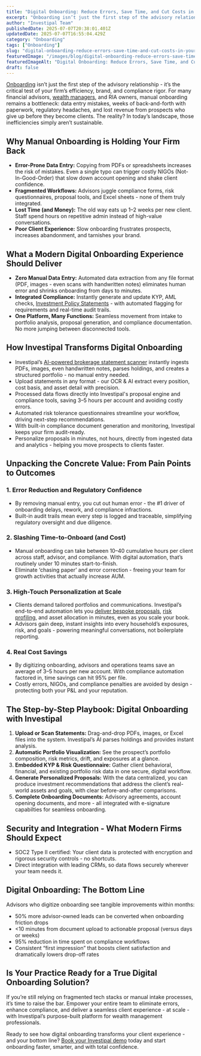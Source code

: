 ```yaml
---
title: "Digital Onboarding: Reduce Errors, Save Time, and Cut Costs in Your Advisory Practice"
excerpt: "Onboarding isn’t just the first step of the advisory relationship - it’s the critical test of your firm’s efficiency, brand, and compliance rigor."
author: "Investipal Team"
publishedDate: 2025-07-07T20:38:01.401Z
updatedDate: 2025-07-07T16:55:04.429Z
category: "Onboarding"
tags: ["Onboarding"]
slug: "digital-onboarding-reduce-errors-save-time-and-cut-costs-in-your-advisory-practice"
featuredImage: "/images/blog/digital-onboarding-reduce-errors-save-time-and-cut-costs-in-your-advisory-practice__686bfa7dffba74380b1c6b57_Scale_20Your_20Advisory_20Practice_20with_20AI-Driven_20Tax_20Optimization_20and_20Proposals_20_11_.png"
featuredImageAlt: "Digital Onboarding: Reduce Errors, Save Time, and Cut Costs in Your Advisory Practice"
draft: false
---
```

<p id=""><a href="/blog/category/onboarding">Onboarding</a> isn’t just the first step of the advisory relationship - it’s the critical test of your firm’s efficiency, brand, and compliance rigor. For many financial advisors, <a href="/segments/wealth-managers">wealth managers</a>, and RIA owners, manual onboarding remains a bottleneck: data entry mistakes, weeks of back-and-forth with paperwork, regulatory headaches, and lost revenue from prospects who give up before they become clients. The reality? In today’s landscape, those inefficiencies simply aren’t sustainable.</p><h2 id="">Why Manual Onboarding is Holding Your Firm Back</h2><ul id=""><li id=""><strong id="">Error-Prone Data Entry:</strong> Copying from PDFs or spreadsheets increases the risk of mistakes. Even a single typo can trigger costly NIGOs (Not-In-Good-Order) that slow down account opening and shake client confidence.</li><li id=""><strong id="">Fragmented Workflows:</strong> Advisors juggle compliance forms, risk questionnaires, proposal tools, and Excel sheets - none of them truly integrated.</li><li id=""><strong id="">Lost Time (and Money):</strong> The old way eats up 1–2 weeks per new client. Staff spend hours on repetitive admin instead of high-value conversations.</li><li id=""><strong id="">Poor Client Experience:</strong> Slow onboarding frustrates prospects, increases abandonment, and tarnishes your brand.</li></ul><h2 id="">What a Modern Digital Onboarding Experience Should Deliver</h2><ul id=""><li id=""><strong id="">Zero Manual Data Entry:</strong> Automated data extraction from any file format (PDF, images - even scans with handwritten notes) eliminates human error and shrinks onboarding from days to minutes.</li><li id=""><strong id="">Integrated Compliance:</strong> Instantly generate and update KYP, AML checks, <a href="/features/investment-policy-statements">Investment Policy Statements</a> - with automated flagging for requirements and real-time audit trails.</li><li id=""><strong id="">One Platform, Many Functions:</strong> Seamless movement from intake to portfolio analysis, proposal generation, and compliance documentation. No more jumping between disconnected tools.</li></ul><h2 id="">How Investipal Transforms Digital Onboarding</h2><ul id=""><li id="">Investipal’s <a href="/blog/how-ai-powered-brokerage-statement-scanning-is-transforming-compliance-trade-monitoring">AI-powered brokerage statement scanner</a> instantly ingests PDFs, images, even handwritten notes, parses holdings, and creates a structured portfolio - no manual entry needed.</li><li id="">Upload statements in any format - our OCR & AI extract every position, cost basis, and asset detail with precision.</li><li id="">Processed data flows directly into&nbsp;Investipal's proposal engine and compliance tools, saving 3–5 hours per account and avoiding costly errors.</li><li id="">Automated risk tolerance questionnaires streamline your workflow, driving next-step recommendations.</li><li id="">With built-in compliance document generation and monitoring, Investipal keeps your firm audit-ready.</li><li id="">Personalize proposals in minutes, not hours, directly from ingested data and analytics - helping you move prospects to clients faster.</li></ul><h2 id="">Unpacking the Concrete Value: From Pain Points to Outcomes</h2><h3 id="">1. Error Reduction and Regulatory Confidence</h3><ul id=""><li id="">By removing manual entry, you cut out human error - the #1 driver of onboarding delays, rework, and compliance infractions.</li><li id="">Built-in audit trails mean every step is logged and traceable, simplifying regulatory oversight and due diligence.</li></ul><h3 id="">2. Slashing Time-to-Onboard (and Cost)</h3><ul id=""><li id="">Manual onboarding can take between 10–40 cumulative hours per client across staff, advisor, and compliance. With digital automation, that’s routinely under 10 minutes start-to-finish.</li><li id="">Eliminate ‘chasing paper’ and error correction - freeing your team for growth activities that actually increase AUM.</li></ul><h3 id="">3. High-Touch Personalization at Scale</h3><ul id=""><li id="">Clients demand tailored portfolios and communications. Investipal’s end-to-end automation lets you <a href="/blog/next-gen-proposal-generation-for-financial-advisors">deliver bespoke proposals</a>, <a href="/risk-assessment">risk profiling</a>, and asset allocation in minutes, even as you scale your book.</li><li id="">Advisors gain deep, instant insights into every household’s exposures, risk, and goals - powering meaningful conversations, not boilerplate reporting.</li></ul><h3 id="">4. Real Cost Savings</h3><ul id=""><li id="">By digitizing onboarding, advisors and operations teams save an average of 3–5 hours per new account. With compliance automation factored in, time savings can hit 95% per file.</li><li id="">Costly errors, NIGOs, and compliance penalties are avoided by design - protecting both your P&L and your reputation.</li></ul><h2 id="">The Step-by-Step Playbook: Digital Onboarding with Investipal</h2><ol id=""><li id=""><strong id="">Upload or Scan Statements:</strong> Drag-and-drop PDFs, images, or Excel files into the system. Investipal’s AI parses holdings and provides instant analysis.</li><li id=""><strong id="">Automatic Portfolio Visualization:</strong> See the prospect’s portfolio composition, risk metrics, drift, and exposures at a glance.</li><li id=""><strong id="">Embedded KYP & Risk Questionnaire:</strong> Gather client behavioral, financial, and existing portfolio risk data in one secure, digital workflow.</li><li id=""><strong id="">Generate Personalized Proposals:</strong> With the data centralized, you can produce investment recommendations that address the client’s real-world assets and goals, with clear before-and-after comparisons.</li><li id=""><strong id="">Complete Onboarding Documents:</strong> Advisory agreements, account opening documents, and more - all integrated with e-signature capabilties for seamless onboarding.</li></ol><h2 id="">Security and Integration - What Modern Firms Should Expect</h2><ul id=""><li id="">SOC2 Type II certified: Your client data is protected with encryption and rigorous security controls - no shortcuts.</li><li id="">Direct integration with leading CRMs, so data flows securely wherever your team needs it.</li></ul><h2 id="">Digital Onboarding: The Bottom Line</h2><p id="">Advisors who digitize onboarding see tangible improvements within months:</p><ul id=""><li id="">50% more advisor-owned leads can be converted when onboarding friction drops</li><li id="">&lt;10 minutes from document upload to actionable proposal (versus days or weeks)</li><li id="">95% reduction in time spent on compliance workflows</li><li id="">Consistent “first impression” that boosts client satisfaction and dramatically lowers drop-off rates</li></ul><h2 id="">Is Your Practice Ready for a True Digital Onboarding Solution?</h2><p id="">If you’re still relying on fragmented tech stacks or manual intake processes, it’s time to raise the bar. Empower your entire team to eliminate errors, enhance compliance, and deliver a seamless client experience - at scale - with Investipal’s purpose-built platform for wealth management professionals.</p><p id="">Ready to see how digital onboarding transforms your client experience - and your bottom line? <a href="/book-a-demo">Book your Investipal demo</a> today and start onboarding faster, smarter, and with total confidence.</p>